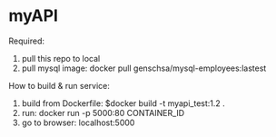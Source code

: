 # myAPI
Required:
1. pull this repo to local
2. pull mysql image: docker pull genschsa/mysql-employees:lastest

How to build & run service:
1. build from Dockerfile: $docker build -t myapi_test:1.2 .
2. run: docker run -p 5000:80 CONTAINER_ID
3. go to browser: localhost:5000
